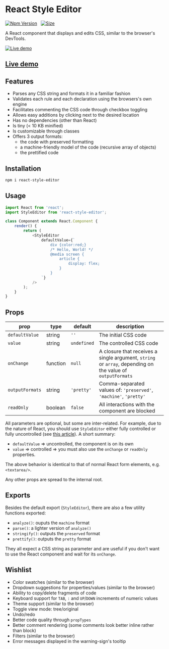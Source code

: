 # React Style Editor

[![Npm Version][npm-version-image]][npm-version-url]   [![Size][bundlephobia-image]][bundlephobia-url]

A React component that displays and edits CSS, similar to the browser's DevTools.

[![Live demo](https://aurelain.github.io/react-style-editor/StyleEditor.png)](https://aurelain.github.io/react-style-editor/)

## [Live demo](https://aurelain.github.io/react-style-editor/)

## Features

-   Parses any CSS string and formats it in a familiar fashion
-   Validates each rule and each declaration using the browsers's own engine
-   Facilitates commenting the CSS code through checkbox toggling
-   Allows easy additions by clicking next to the desired location
-   Has no dependencies (other than React)
-   Is tiny (< 10 KB minified)
-   Is customizable through classes
-   Offers 3 output formats:
    -   the code with preserved formatting
    -   a machine-friendly model of the code (recursive array of objects)
    -   the prettified code

## Installation

```sh
npm i react-style-editor
```

## Usage

```js
import React from 'react';
import StyleEditor from 'react-style-editor';

class Component extends React.Component {
    render() {
        return (
            <StyleEditor
                defaultValue={`
                    div {color:red;}
                    /* Hello, World! */
                    @media screen {
                        article {
                            display: flex;
                        }
                    }
                `}
            />
        );
    }
}
```

## Props

| prop            | type     | default     | description                                                                                               |
| --------------- | -------- | ----------- | --------------------------------------------------------------------------------------------------------- |
| `defaultValue`  | string   | `''`        | The initial CSS code                                                                                      |
| `value`         | string   | `undefined` | The controlled CSS code                                                                                   |
| `onChange`      | function | `null`      | A closure that receives a single argument, `string` or `array`, depending on the value of `outputFormats` |
| `outputFormats` | string   | `'pretty'`  | Comma-separated values of: `'preserved'`, `'machine'`, `'pretty'`                                         |
| `readOnly`      | boolean  | `false`     | All interactions with the component are blocked                                                           |

All parameters are optional, but some are inter-related. For example, due to the nature of React, you should use `StyleEditor` either fully controlled or fully uncontrolled (see [this article](https://reactjs.org/blog/2018/06/07/you-probably-dont-need-derived-state.html#preferred-solutions)).
A short summary:

-   `defaultValue` => uncontrolled, the component is on its own
-   `value` => controlled => you must also use the `onChange` or `readOnly` properties.

The above behavior is identical to that of normal React form elements, e.g. `<textarea/>`.

Any other props are spread to the internal root.

## Exports

Besides the default export (`StyleEditor`), there are also a few utility functions exported:

-   `analyze()`: ouputs the `machine` format
-   `parse()`: a lighter version of `analyze()`
-   `stringify()`: outputs the `preserved` format
-   `prettify()`: outputs the `pretty` format

They all expect a CSS string as parameter and are useful if you don't want to use the React component and wait for its `onChange`.

## Wishlist

-   Color swatches (similar to the browser)
-   Dropdown suggestions for properties/values (similar to the browser)
-   Ability to copy/delete fragments of code
-   Keyboard support for `TAB`, `:` and `UP`/`DOWN` increments of numeric values
-   Theme support (similar to the browser)
-   Toggle view mode: tree/original
-   Undo/redo
-   Better code quality through `propTypes`
-   Better comment rendering (some comments look better inline rather than block)
-   Filters (similar to the browser)
-   Error messages displayed in the warning-sign's tooltip

[npm-version-image]: https://img.shields.io/npm/v/react-style-editor.svg?style=flat-square
[npm-version-url]: https://www.npmjs.com/package/react-style-editor
[bundlephobia-image]: https://img.shields.io/bundlephobia/minzip/react-style-editor.svg?style=flat-square
[bundlephobia-url]: https://bundlephobia.com/result?p=react-style-editor
